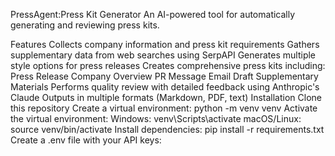 PressAgent:Press Kit Generator
An AI-powered tool for automatically generating and reviewing press kits.

Features
Collects company information and press kit requirements
Gathers supplementary data from web searches using SerpAPI
Generates multiple style options for press releases
Creates comprehensive press kits including:
Press Release
Company Overview
PR Message
Email Draft
Supplementary Materials
Performs quality review with detailed feedback using Anthropic's Claude
Outputs in multiple formats (Markdown, PDF, text)
Installation
Clone this repository
Create a virtual environment: python -m venv venv
Activate the virtual environment:
Windows: venv\Scripts\activate
macOS/Linux: source venv/bin/activate
Install dependencies: pip install -r requirements.txt
Create a .env file with your API keys:
